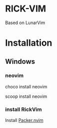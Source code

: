 # RICK-VIM
Based on LunarVim

# Installation

## Windows

### neovim 
choco install neovim

scoop install neovim

### install RickVim

Install [Packer.nvim](https://github.com/wbthomason/packer.nvim)
